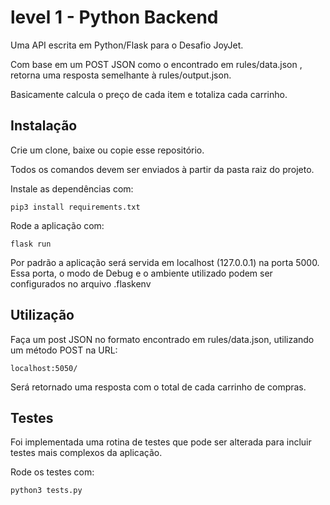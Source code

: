 # level 1 - Python Backend

Uma API escrita em Python/Flask para o Desafio JoyJet.

Com base em um POST JSON como o encontrado em rules/data.json , retorna uma resposta semelhante à rules/output.json.

Basicamente calcula o preço de cada item e totaliza cada carrinho.


## Instalação
Crie um clone, baixe ou copie esse repositório.

Todos os comandos devem ser enviados à partir da pasta raiz do projeto.

Instale as dependências com:
```
pip3 install requirements.txt
```

Rode a aplicação com:
```
flask run
```

Por padrão a aplicação será servida em localhost (127.0.0.1) na porta
5000. Essa porta, o modo de Debug e o ambiente utilizado podem ser configurados no arquivo .flaskenv

## Utilização
Faça um post JSON no formato encontrado em rules/data.json, utilizando um método POST na URL:
```
localhost:5050/
```

Será retornado uma resposta com o total de cada carrinho de compras.

## Testes
Foi implementada uma rotina de testes que pode ser alterada para incluir testes mais complexos da aplicação.

Rode os testes com:
```
python3 tests.py
```
